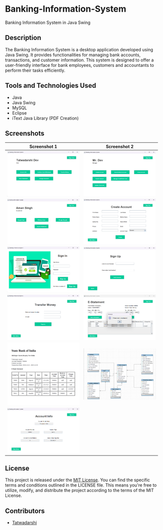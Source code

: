 # Banking-Information-System

Banking Information System in Java Swing

## Description

The Banking Information System is a desktop application developed using Java Swing. It provides functionalities for managing bank accounts, transactions, and customer information. This system is designed to offer a user-friendly interface for bank employees, customers and accountants to perform their tasks efficiently.

## Tools and Technologies Used

- Java
- Java Swing
- MySQL
- Eclipse
- iText Java Library (PDF Creation)

## Screenshots

| Screenshot 1 | Screenshot 2 |
|--------------|--------------|
| ![Screenshot 1](screenshots/1.png) | ![Screenshot 2](screenshots/2.png) |
| ![Screenshot 3](screenshots/3.png) | ![Screenshot 4](screenshots/4.png) |
| ![Screenshot 5](screenshots/5.png) | ![Screenshot 6](screenshots/6.png) |
| ![Screenshot 7](screenshots/7.png) | ![Screenshot 8](screenshots/8.png) |
| ![Screenshot 9](screenshots/9.png) | ![Screenshot 10](screenshots/10.png) |
| ![Screenshot 11](screenshots/11.png) |

## License

This project is released under the [MIT License](LICENSE). You can find the specific terms and conditions outlined in the LICENSE file. This means you're free to utilize, modify, and distribute the project according to the terms of the MIT License.

## Contributors

- [Tatwadarshi](https://github.com/dev7091)
